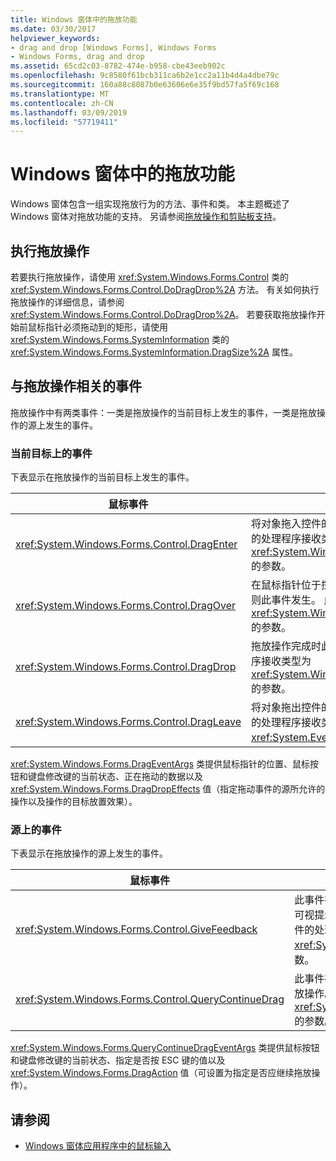 ```yaml
---
title: Windows 窗体中的拖放功能
ms.date: 03/30/2017
helpviewer_keywords:
- drag and drop [Windows Forms], Windows Forms
- Windows Forms, drag and drop
ms.assetid: 65cd2c03-8782-474e-b958-cbe43eeb902c
ms.openlocfilehash: 9c8580f61bcb311ca6b2e1cc2a11b4d4a4dbe79c
ms.sourcegitcommit: 160a88c8087b0e63606e6e35f9bd57fa5f69c168
ms.translationtype: MT
ms.contentlocale: zh-CN
ms.lasthandoff: 03/09/2019
ms.locfileid: "57719411"
---
```

# <a name="drag-and-drop-functionality-in-windows-forms"></a>Windows 窗体中的拖放功能
Windows 窗体包含一组实现拖放行为的方法、事件和类。 本主题概述了 Windows 窗体对拖放功能的支持。  另请参阅[拖放操作和剪贴板支持](./advanced/drag-and-drop-operations-and-clipboard-support.md)。  
  
## <a name="performing-drag-and-drop-operations"></a>执行拖放操作  
 若要执行拖放操作，请使用 <xref:System.Windows.Forms.Control> 类的 <xref:System.Windows.Forms.Control.DoDragDrop%2A> 方法。 有关如何执行拖放操作的详细信息，请参阅 <xref:System.Windows.Forms.Control.DoDragDrop%2A>。 若要获取拖放操作开始前鼠标指针必须拖动到的矩形，请使用 <xref:System.Windows.Forms.SystemInformation> 类的 <xref:System.Windows.Forms.SystemInformation.DragSize%2A> 属性。  
  
## <a name="events-related-to-drag-and-drop-operations"></a>与拖放操作相关的事件  
 拖放操作中有两类事件：一类是拖放操作的当前目标上发生的事件，一类是拖放操作的源上发生的事件。  
  
### <a name="events-on-the-current-target"></a>当前目标上的事件  
 下表显示在拖放操作的当前目标上发生的事件。  
  
|鼠标事件|描述|  
|-----------------|-----------------|  
|<xref:System.Windows.Forms.Control.DragEnter>|将对象拖入控件的边界时此事件发生。 此事件的处理程序接收类型为 <xref:System.Windows.Forms.DragEventArgs> 的参数。|  
|<xref:System.Windows.Forms.Control.DragOver>|在鼠标指针位于控件的边界内时如果拖动对象则此事件发生。 此事件的处理程序接收类型为 <xref:System.Windows.Forms.DragEventArgs> 的参数。|  
|<xref:System.Windows.Forms.Control.DragDrop>|拖放操作完成时此事件发生。 此事件的处理程序接收类型为 <xref:System.Windows.Forms.DragEventArgs> 的参数。|  
|<xref:System.Windows.Forms.Control.DragLeave>|将对象拖出控件的边界时此事件发生。 此事件的处理程序接收类型为 <xref:System.EventArgs> 的参数。|  
  
 <xref:System.Windows.Forms.DragEventArgs> 类提供鼠标指针的位置、鼠标按钮和键盘修改键的当前状态、正在拖动的数据以及 <xref:System.Windows.Forms.DragDropEffects> 值（指定拖动事件的源所允许的操作以及操作的目标放置效果）。  
  
### <a name="events-on-the-source"></a>源上的事件  
 下表显示在拖放操作的源上发生的事件。  
  
|鼠标事件|描述|  
|-----------------|-----------------|  
|<xref:System.Windows.Forms.Control.GiveFeedback>|此事件在执行拖动操作期间发生。 借助此事件，可向用户提供可视提示（例如更改鼠标指针），通知拖放操作正在发生。 此事件的处理程序接收类型为 <xref:System.Windows.Forms.GiveFeedbackEventArgs> 的参数。|  
|<xref:System.Windows.Forms.Control.QueryContinueDrag>|此事件在拖放操作期间引发，并使拖动源可以确定是否应取消拖放操作。 此事件的处理程序接收类型为 <xref:System.Windows.Forms.QueryContinueDragEventArgs> 的参数。|  
  
 <xref:System.Windows.Forms.QueryContinueDragEventArgs> 类提供鼠标按钮和键盘修改键的当前状态、指定是否按 ESC 键的值以及 <xref:System.Windows.Forms.DragAction> 值（可设置为指定是否应继续拖放操作）。  
  
## <a name="see-also"></a>请参阅
- [Windows 窗体应用程序中的鼠标输入](mouse-input-in-a-windows-forms-application.md)
